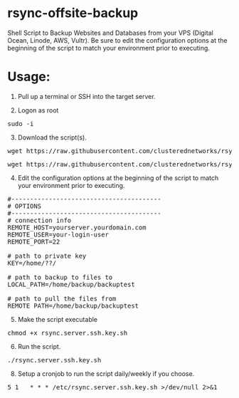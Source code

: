 # rsync-offsite-backup
Shell Script to Backup Websites and Databases from your VPS (Digital Ocean, Linode, AWS, Vultr).
Be sure to edit the configuration options at the beginning of the script to match your environment prior to executing.
# Usage:

1. Pull up a terminal or SSH into the target server.

2. Logon as root

<pre>sudo -i</pre>

3. Download the script(s).

<pre>wget https://raw.githubusercontent.com/clusterednetworks/rsync-offsite-backup/master/rsync.server.ssh.key.sh</pre>

<pre>wget https://raw.githubusercontent.com/clusterednetworks/rsync-offsite-backup/master/rsync.server.ssh.password.sh</pre>

4. Edit the configuration options at the beginning of the script to match your environment prior to executing.
<pre>
#----------------------------------------
# OPTIONS
#----------------------------------------
# connection info
REMOTE_HOST=yourserver.yourdomain.com
REMOTE_USER=your-login-user
REMOTE_PORT=22

# path to private key
KEY=/home/??/

# path to backup to files to
LOCAL_PATH=/home/backup/backuptest

# path to pull the files from
REMOTE_PATH=/home/backup/backuptest
</pre>

5. Make the script executable

<pre>chmod +x rsync.server.ssh.key.sh</pre>

6. Run the script.

<pre>./rsync.server.ssh.key.sh</pre>

8. Setup a cronjob to run the script daily/weekly if you choose.
<pre>
5 1   * * * /etc/rsync.server.ssh.key.sh >/dev/null 2>&1
</pre>
